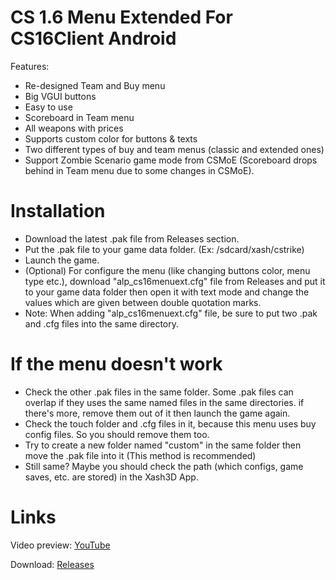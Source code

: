 # CS 1.6 Menu Extended For CS16Client Android
Features:
- Re-designed Team and Buy menu
- Big VGUI buttons
- Easy to use
- Scoreboard in Team menu
- All weapons with prices
- Supports custom color for buttons & texts
- Two different types of buy and team menus (classic and extended ones)
- Support Zombie Scenario game mode from CSMoE (Scoreboard drops behind in Team menu due to some changes in CSMoE).
# Installation
- Download the latest .pak file from Releases section.
- Put the .pak file to your game data folder. (Ex: /sdcard/xash/cstrike)
- Launch the game.
- (Optional) For configure the menu (like changing buttons color, menu type etc.), download "alp_cs16menuext.cfg" file from Releases and put it to your game data folder then open it with text mode and change the values which are given between double quotation marks.
- Note: When adding "alp_cs16menuext.cfg" file, be sure to put two .pak and .cfg files into the same directory.
# If the menu doesn't work
- Check the other .pak files in the same folder. Some .pak files can overlap if they uses the same named files in the same directories. if there's more, remove them out of it then launch the game again.
- Check the touch folder and .cfg files in it, because this menu uses buy config files. So you should remove them too.
- Try to create a new folder named "custom" in the same folder then move the .pak file into it (This method is recommended)
- Still same? Maybe you should check the path (which configs, game saves, etc. are stored) in the Xash3D App.
# Links
Video preview: [YouTube](https://youtu.be/v_zggVeKDpI)

Download: [Releases](https://github.com/Alprnn357/cs16-menu-extended/releases)
